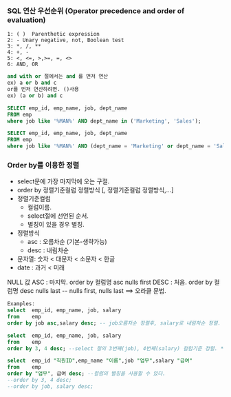 ### SQL 연산 우선순위 (Operator precedence and order of evaluation)
```
1: ( )  Parenthetic expression
2: - Unary negative, not, Boolean test
3: *, /, **
4: +, -
5: <, <=, >,>=, =, <>
6: AND, OR
```
```SQL
and with or 절에서는 and 를 먼저 연산
ex) a or b and c
or를 먼저 연산하려면. ()사용
ex) (a or b) and c

SELECT emp_id, emp_name, job, dept_name
FROM emp
where job like '%MAN%' AND dept_name in ('Marketing', 'Sales');

SELECT emp_id, emp_name, job, dept_name
FROM emp
where job like '%MAN%' AND (dept_name = 'Marketing' or dept_name = 'Sales');
```

### Order by를 이용한 정렬
- select문에 가장 마지막에 오는 구절.
- order by 정렬기준컬럼 정렬방식 [, 정렬기준컬럼 정렬방식,...]
- 정렬기준컬럼
	- 컬럼이름.
	- select절에 선언된 순서.
	- 별칭이 있을 경우 별칭.
- 정렬방식
	- asc : 오름차순 (기본-생략가능)
	- desc : 내림차순
- 문자열: 숫자 < 대문자 < 소문자 < 한글
- date : 과거 < 미래	

NULL 값
ASC : 마지막.  order by 컬럼명 asc nulls first
DESC : 처음.   order by 컬럼명 desc nulls last
-- nulls first, nulls last ==> 오라클 문법.
```SQL
Examples:
select  emp_id, emp_name, job, salary
from    emp
order by job asc,salary desc; -- job오름차순 정렬후, salary로 내림차순 정렬.

select  emp_id, emp_name, job, salary
from    emp
order by 3, 4 desc; --select 절의 3번째(job), 4번째(salary) 컬럼기준 정렬. ***테입블의 컬럼순서가 아니라 select절에 선언한 컬럼순서

select  emp_id "직원ID",emp_name "이름",job "업무",salary "급여"
from    emp
order by "업무", 급여 desc; --컬럼의 별칭을 사용할 수 있다.
--order by 3, 4 desc;
--order by job, salary desc;
```



